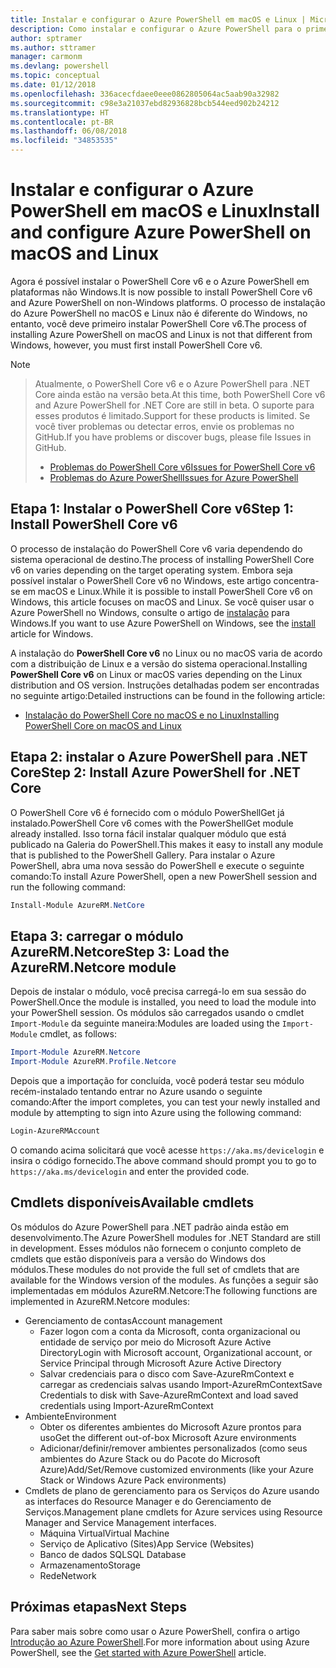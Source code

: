 ```yaml
---
title: Instalar e configurar o Azure PowerShell em macOS e Linux | Microsoft Docs
description: Como instalar e configurar o Azure PowerShell para o primeiro uso em macOS e Linux.
author: sptramer
ms.author: sttramer
manager: carmonm
ms.devlang: powershell
ms.topic: conceptual
ms.date: 01/12/2018
ms.openlocfilehash: 336acecfdaee0eee0862805064ac5aab90a32982
ms.sourcegitcommit: c98e3a21037ebd82936828bcb544eed902b24212
ms.translationtype: HT
ms.contentlocale: pt-BR
ms.lasthandoff: 06/08/2018
ms.locfileid: "34853535"
---
```

# <a name="install-and-configure-azure-powershell-on-macos-and-linux"></a><span data-ttu-id="c0554-103">Instalar e configurar o Azure PowerShell em macOS e Linux</span><span class="sxs-lookup"><span data-stu-id="c0554-103">Install and configure Azure PowerShell on macOS and Linux</span></span>

<span data-ttu-id="c0554-104">Agora é possível instalar o PowerShell Core v6 e o Azure PowerShell em plataformas não Windows.</span><span class="sxs-lookup"><span data-stu-id="c0554-104">It is now possible to install PowerShell Core v6 and Azure PowerShell on non-Windows platforms.</span></span>
<span data-ttu-id="c0554-105">O processo de instalação do Azure PowerShell no macOS e Linux não é diferente do Windows, no entanto, você deve primeiro instalar PowerShell Core v6.</span><span class="sxs-lookup"><span data-stu-id="c0554-105">The process of installing Azure PowerShell on macOS and Linux is not that different from Windows, however, you must first install PowerShell Core v6.</span></span>

> [!NOTE]

> <span data-ttu-id="c0554-106">Atualmente, o PowerShell Core v6 e o Azure PowerShell para .NET Core ainda estão na versão beta.</span><span class="sxs-lookup"><span data-stu-id="c0554-106">At this time, both PowerShell Core v6 and Azure PowerShell for .NET Core are still in beta.</span></span>
> <span data-ttu-id="c0554-107">O suporte para esses produtos é limitado.</span><span class="sxs-lookup"><span data-stu-id="c0554-107">Support for these products is limited.</span></span> <span data-ttu-id="c0554-108">Se você tiver problemas ou detectar erros, envie os problemas no GitHub.</span><span class="sxs-lookup"><span data-stu-id="c0554-108">If you have problems or discover bugs, please file Issues in GitHub.</span></span>
>
> * [<span data-ttu-id="c0554-109">Problemas do PowerShell Core v6</span><span class="sxs-lookup"><span data-stu-id="c0554-109">Issues for PowerShell Core v6</span></span>](https://github.com/PowerShell/PowerShell/issues)
> * [<span data-ttu-id="c0554-110">Problemas do Azure PowerShell</span><span class="sxs-lookup"><span data-stu-id="c0554-110">Issues for Azure PowerShell</span></span>](https://github.com/azure/azure-docs-powershell/issues)

## <a name="step-1-install-powershell-core-v6"></a><span data-ttu-id="c0554-111">Etapa 1: Instalar o PowerShell Core v6</span><span class="sxs-lookup"><span data-stu-id="c0554-111">Step 1: Install PowerShell Core v6</span></span>

<span data-ttu-id="c0554-112">O processo de instalação do PowerShell Core v6 varia dependendo do sistema operacional de destino.</span><span class="sxs-lookup"><span data-stu-id="c0554-112">The process of installing PowerShell Core v6 on varies depending on the target operating system.</span></span>
<span data-ttu-id="c0554-113">Embora seja possível instalar o PowerShell Core v6 no Windows, este artigo concentra-se em macOS e Linux.</span><span class="sxs-lookup"><span data-stu-id="c0554-113">While it is possible to install PowerShell Core v6 on Windows, this article focuses on macOS and Linux.</span></span> <span data-ttu-id="c0554-114">Se você quiser usar o Azure PowerShell no Windows, consulte o artigo de [instalação](./install-azurerm-ps.md) para Windows.</span><span class="sxs-lookup"><span data-stu-id="c0554-114">If you want to use Azure PowerShell on Windows, see the [install](./install-azurerm-ps.md) article for Windows.</span></span>

<span data-ttu-id="c0554-115">A instalação do **PowerShell Core v6** no Linux ou no macOS varia de acordo com a distribuição de Linux e a versão do sistema operacional.</span><span class="sxs-lookup"><span data-stu-id="c0554-115">Installing **PowerShell Core v6** on Linux or macOS varies depending on the Linux distribution and OS version.</span></span>
<span data-ttu-id="c0554-116">Instruções detalhadas podem ser encontradas no seguinte artigo:</span><span class="sxs-lookup"><span data-stu-id="c0554-116">Detailed instructions can be found in the following article:</span></span>

- [<span data-ttu-id="c0554-117">Instalação do PowerShell Core no macOS e no Linux</span><span class="sxs-lookup"><span data-stu-id="c0554-117">Installing PowerShell Core on macOS and Linux</span></span>](/powershell/scripting/setup/installing-powershell-core-on-macos-and-linux)

## <a name="step-2-install-azure-powershell-for-net-core"></a><span data-ttu-id="c0554-118">Etapa 2: instalar o Azure PowerShell para .NET Core</span><span class="sxs-lookup"><span data-stu-id="c0554-118">Step 2: Install Azure PowerShell for .NET Core</span></span>

<span data-ttu-id="c0554-119">O PowerShell Core v6 é fornecido com o módulo PowerShellGet já instalado.</span><span class="sxs-lookup"><span data-stu-id="c0554-119">PowerShell Core v6 comes with the PowerShellGet module already installed.</span></span> <span data-ttu-id="c0554-120">Isso torna fácil instalar qualquer módulo que está publicado na Galeria do PowerShell.</span><span class="sxs-lookup"><span data-stu-id="c0554-120">This makes it easy to install any module that is published to the PowerShell Gallery.</span></span> <span data-ttu-id="c0554-121">Para instalar o Azure PowerShell, abra uma nova sessão do PowerShell e execute o seguinte comando:</span><span class="sxs-lookup"><span data-stu-id="c0554-121">To install Azure PowerShell, open a new PowerShell session and run the following command:</span></span>

```powershell
Install-Module AzureRM.NetCore
```

## <a name="step-3-load-the-azurermnetcore-module"></a><span data-ttu-id="c0554-122">Etapa 3: carregar o módulo AzureRM.Netcore</span><span class="sxs-lookup"><span data-stu-id="c0554-122">Step 3: Load the AzureRM.Netcore module</span></span>

<span data-ttu-id="c0554-123">Depois de instalar o módulo, você precisa carregá-lo em sua sessão do PowerShell.</span><span class="sxs-lookup"><span data-stu-id="c0554-123">Once the module is installed, you need to load the module into your PowerShell session.</span></span> <span data-ttu-id="c0554-124">Os módulos são carregados usando o cmdlet `Import-Module` da seguinte maneira:</span><span class="sxs-lookup"><span data-stu-id="c0554-124">Modules are loaded using the `Import-Module` cmdlet, as follows:</span></span>

```powershell
Import-Module AzureRM.Netcore
Import-Module AzureRM.Profile.Netcore
```

<span data-ttu-id="c0554-125">Depois que a importação for concluída, você poderá testar seu módulo recém-instalado tentando entrar no Azure usando o seguinte comando:</span><span class="sxs-lookup"><span data-stu-id="c0554-125">After the import completes, you can test your newly installed and module by attempting to sign into Azure using the following command:</span></span>

```powershell
Login-AzureRMAccount
```

<span data-ttu-id="c0554-126">O comando acima solicitará que você acesse `https://aka.ms/devicelogin` e insira o código fornecido.</span><span class="sxs-lookup"><span data-stu-id="c0554-126">The above command should prompt you to go to `https://aka.ms/devicelogin` and enter the provided code.</span></span>

## <a name="available-cmdlets"></a><span data-ttu-id="c0554-127">Cmdlets disponíveis</span><span class="sxs-lookup"><span data-stu-id="c0554-127">Available cmdlets</span></span>

<span data-ttu-id="c0554-128">Os módulos do Azure PowerShell para .NET padrão ainda estão em desenvolvimento.</span><span class="sxs-lookup"><span data-stu-id="c0554-128">The Azure PowerShell modules for .NET Standard are still in development.</span></span> <span data-ttu-id="c0554-129">Esses módulos não fornecem o conjunto completo de cmdlets que estão disponíveis para a versão do Windows dos módulos.</span><span class="sxs-lookup"><span data-stu-id="c0554-129">These modules do not provide the full set of cmdlets that are available for the Windows version of the modules.</span></span> <span data-ttu-id="c0554-130">As funções a seguir são implementadas em módulos AzureRM.Netcore:</span><span class="sxs-lookup"><span data-stu-id="c0554-130">The following functions are implemented in AzureRM.Netcore modules:</span></span>

* <span data-ttu-id="c0554-131">Gerenciamento de contas</span><span class="sxs-lookup"><span data-stu-id="c0554-131">Account management</span></span>
  - <span data-ttu-id="c0554-132">Fazer logon com a conta da Microsoft, conta organizacional ou entidade de serviço por meio do Microsoft Azure Active Directory</span><span class="sxs-lookup"><span data-stu-id="c0554-132">Login with Microsoft account, Organizational account, or Service Principal through Microsoft Azure Active Directory</span></span>
  - <span data-ttu-id="c0554-133">Salvar credenciais para o disco com Save-AzureRmContext e carregar as credenciais salvas usando Import-AzureRmContext</span><span class="sxs-lookup"><span data-stu-id="c0554-133">Save Credentials to disk with Save-AzureRmContext and load saved credentials using Import-AzureRmContext</span></span>
* <span data-ttu-id="c0554-134">Ambiente</span><span class="sxs-lookup"><span data-stu-id="c0554-134">Environment</span></span>
  - <span data-ttu-id="c0554-135">Obter os diferentes ambientes do Microsoft Azure prontos para uso</span><span class="sxs-lookup"><span data-stu-id="c0554-135">Get the different out-of-box Microsoft Azure environments</span></span>
  - <span data-ttu-id="c0554-136">Adicionar/definir/remover ambientes personalizados (como seus ambientes do Azure Stack ou do Pacote do Microsoft Azure)</span><span class="sxs-lookup"><span data-stu-id="c0554-136">Add/Set/Remove customized environments (like your Azure Stack or Windows Azure Pack environments)</span></span>
* <span data-ttu-id="c0554-137">Cmdlets de plano de gerenciamento para os Serviços do Azure usando as interfaces do Resource Manager e do Gerenciamento de Serviços.</span><span class="sxs-lookup"><span data-stu-id="c0554-137">Management plane cmdlets for Azure services using Resource Manager and Service Management interfaces.</span></span>
  - <span data-ttu-id="c0554-138">Máquina Virtual</span><span class="sxs-lookup"><span data-stu-id="c0554-138">Virtual Machine</span></span>
  - <span data-ttu-id="c0554-139">Serviço de Aplicativo (Sites)</span><span class="sxs-lookup"><span data-stu-id="c0554-139">App Service (Websites)</span></span>
  - <span data-ttu-id="c0554-140">Banco de dados SQL</span><span class="sxs-lookup"><span data-stu-id="c0554-140">SQL Database</span></span>
  - <span data-ttu-id="c0554-141">Armazenamento</span><span class="sxs-lookup"><span data-stu-id="c0554-141">Storage</span></span>
  - <span data-ttu-id="c0554-142">Rede</span><span class="sxs-lookup"><span data-stu-id="c0554-142">Network</span></span>

## <a name="next-steps"></a><span data-ttu-id="c0554-143">Próximas etapas</span><span class="sxs-lookup"><span data-stu-id="c0554-143">Next Steps</span></span>

<span data-ttu-id="c0554-144">Para saber mais sobre como usar o Azure PowerShell, confira o artigo [Introdução ao Azure PowerShell](get-started-azureps.md).</span><span class="sxs-lookup"><span data-stu-id="c0554-144">For more information about using Azure PowerShell, see the [Get started with Azure PowerShell](get-started-azureps.md) article.</span></span>
